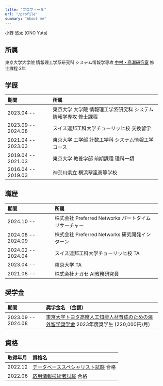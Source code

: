 ```yaml
---
title: "プロフィール"
url: "/profile"
summary: "About me"
---
```


小野 悠太 (ONO Yuta)


## 所属

東京大学大学院 情報理工学系研究科 システム情報学専攻 [中村・高瀬研究室](http://www.hal.ipc.i.u-tokyo.ac.jp/) 修士課程 2年


## 学歴

| 期間               | 所属                                                      |
| :----------------- | :-------------------------------------------------------- |
| 2023.04 --         | 東京大学 大学院 情報理工学系研究科 システム情報学専攻 修士課程 |
| 2023.09 -- 2024.08 | スイス連邦工科大学チューリッヒ校 交換留学 |
| 2021.04 -- 2023.03 | 東京大学 工学部 計数工学科 システム情報工学コース             |
| 2019.04 -- 2021.03 | 東京大学 教養学部 前期課程 理科一類                                  |
| 2016.04 -- 2019.03 | 神奈川県立 横浜翠嵐高等学校                                 |


## 職歴

| 期間               | 所属                                                      |
| :----------------- | :-------------------------------------------------------- |
| 2024.10 --         | 株式会社 Preferred Networks パートタイムリサーチャー |
| 2024.08 -- 2024.09 | 株式会社 Preferred Networks 研究開発インターン  |
| 2024.02 -- 2024.04 | スイス連邦工科大学チューリッヒ校 TA |
| 2023.04 --         | 東京大学 TA |
| 2021.08 --         | 株式会社ナガセ AI教務研究員 |


## 奨学金

| 期間               | 奨学金名 （金額）                                                                                          |
| :----------------- | :------------------------------------------------------------------------------------------------------- |
| 2023.09 -- 2024.08 | [東京大学トヨタ高度人工知能人材育成のための海外留学奨学金](https://www.u-tokyo.ac.jp/adm/go-global/ja/scholarship-list-toyota.html) 2023年度奨学生 (220,000円/月) |


## 資格

| 取得年月 | 資格名                                                                         |
| :------ | :----------------------------------------------------------------------------- |
| 2022.12 | [データベーススペシャリスト試験](https://www.ipa.go.jp/shiken/kubun/db.html) 合格 |
| 2022.06 | [応用情報技術者試験](https://www.ipa.go.jp/shiken/kubun/ap.html) 合格            |
